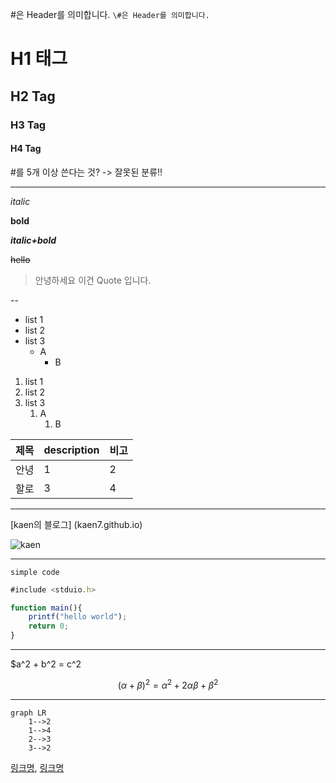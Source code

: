 \#은 Header를 의미합니다. `\#은 Header를 의미합니다.`

# H1 태그

## H2 Tag

### H3 Tag

#### H4 Tag


\#를 5개 이상 쓴다는 것? -> 잘못된 분류!!


---

_italic_

**bold**

**_italic+bold_**

~~hello~~

> 안녕하세요 이건 Quote 입니다.

--

- list 1
- list 2
- list 3
    - A
        - B

1. list 1
2. list 2
3. list 3
    1. A
        1. B

|제목|description|비고|
|-|-|-|
|안녕|1|2|
|할로|3|4|



---

[kaen의 블로그]
(kaen7.github.io)



![kaen](aaaaaa.jpg)

---

`simple code`

``` javascript
#include <stduio.h>

function main(){
    printf("hello world");
    return 0;
}
```

---

$a^2 + b^2 = c^2

$$(\alpha + \beta)^2 = \alpha^2 + 2 \alpha \beta + \beta^2$$

---

```mermaid
graph LR
    1-->2
    1-->4
    2-->3
    3-->2
```

[링크명](https://www.example.com), [링크명](https://www.example.com '사이트제목')